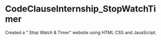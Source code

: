 # CodeClauseInternship_StopWatchTimer
Created a " Stop Watch &amp; Timer" website using HTML CSS and JavaScript.
